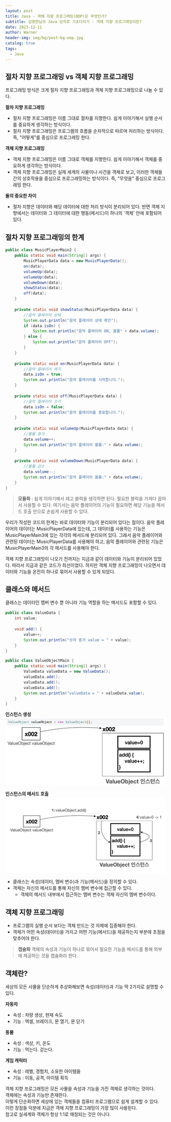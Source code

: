 ```yaml
---
layout: post
title: Java - 객체 지향 프로그래밍(OOP)은 무엇인가?
subtitle: 김영한님의 Java 강의로 기초다지기 - 객체 지향 프로그래밍이란?
date: 2023-12-11
author: Warner
header-img: img/bg/post-bg-oop.jpg
catalog: true
tags:
  - Java
---
```


## 절차 지향 프로그래밍 vs 객체 지향 프로그래밍

프로그래밍 방식은 크게 절차 지향 프로그래밍과 객체 지향 프로그래밍으로 나눌 수 있다.

**절차 지향 프로그래밍**

- 절차 지향 프로그래밍은 이름 그대로 절차를 지향한다. 쉽게 이야기해서 실행 순서를 중요하게 생각하는 방식이다.
- 절차 지향 프로그래밍은 프로그램의 흐름을 순차적으로 따르며 처리하는 방식이다. 즉, "어떻게"를 중심으로 프로그래밍 한다.

**객체 지향 프로그래밍**

- 객체 지향 프로그래밍은 이름 그대로 객체를 지향한다. 쉽게 이야기해서 객체를 중요하게 생각하는 방식이다.
- 객체 지향 프로그래밍은 실제 세계의 사물이나 사건을 객체로 보고, 이러한 객체들 간의 상호작용을 중심으로 프로그래밍하는 방식이다. 즉, "무엇을" 중심으로 프로그래밍 한다.

**둘의 중요한 차이**

- 절차 지향은 데이터와 해당 데이터에 대한 처리 방식이 분리되어 있다. 반면 객체 지향에서는 데이터와 그 데이터에 대한 행동(메서드)이 하나의 '객체' 안에 포함되어 있다.

## 절차 지향 프로그래밍의 한계

~~~java
public class MusicPlayerMain2 {
    public static void main(String[] args) {
        MusicPlayerData data = new MusicPlayerData();
        on(data);
        volumeUp(data);
        volumeUp(data);
        volumeDown(data);
        showStatus(data);
        off(data);
    }

    private static void showStatus(MusicPlayerData data) {
        //음악 플레이어 상태
        System.out.println("음악 플레이어 상태 확인");
        if (data.isOn) {
            System.out.println("음악 플레이어 ON, 볼륨" + data.volume);
        } else {
            System.out.println("음악 플레이어 OFF");
        }
    }

    private static void on(MusicPlayerData data) {
        //음악 플레이어 켜기
        data.isOn = true;
        System.out.println("음악 플레이어를 시작합니다.");
    }

    private static void off(MusicPlayerData data) {
        //음악 플레이어 끄기
        data.isOn = false;
        System.out.println("음악 플레이어를 종료합니다.");
    }

    private static void volumeUp(MusicPlayerData data) {
        //볼륨 증가
        data.volume++;
        System.out.println("음악 플레이어 볼륨:" + data.volume);
    }

    private static void volumeDown(MusicPlayerData data) {
        //볼륨 감소
        data.volume--;
        System.out.println("음악 플레이어 볼륨:" + data.volume);
    }
}
~~~

> **모듈화** : 쉽게 이야기해서 레고 블럭을 생각하면 된다. 필요한 블럭을 가져다 꼽아서 사용할 수 있다.
> 여기서는 음악 플레이어의 기능이 필요하면 해당 기능을 메서드 호출 만으로 손쉽게 사용할 수 있다.

우리가 작성한 코드의 한계는 바로 데이터와 기능이 분리되어 있다는 점이다. 음악 플레이어의 데이터는 MusicPlayerData에 있는데, 그 데이터를 사용하는 기능은 MusicPlayerMain3에 있는 각각의
메서드에 분리되어 있다. 그래서 음악 플레이어와 관련된 데이터는 MusicPlayerData를 사용해야 하고, 음악 플레이어와 관련된 기능은 MusicPlayerMain3의 각 메서드를 사용해야 한다.

객체 지향 프로그래밍이 나오기 전까지는 지금과 같이 데이터와 기능이 분리되어 있었다. 따라서 지금과 같은 코드가 최선이었다. 하지만 객체 지향 프로그래밍이 나오면서 데이터와 기능을 온전히 하나로 묶어서 사용할 수
있게 되었다.

## 클래스와 메서드

클래스는 데이터인 멤버 변수 뿐 아니라 기능 역할을 하는 메서드도 포함할 수 있다.

~~~java
public class ValueData {
    int value;

    void add() {
        value++;
        System.out.println("숫자 증가 value = " + value);
    }
}
~~~

~~~java
public class ValueObjectMain {
    public static void main(String[] args) {
        ValueData valueData = new ValueData();
        valueData.add();
        valueData.add();
        valueData.add();
        System.out.println("valueData = " + valueData.value);
    }
}
~~~

**인스턴스 생성**
![object1.png](/img/post/2023-12-11/object1.png)

**인스턴스의 메서드 호출**
![object2.png](/img/post/2023-12-11/object2.png)

- 클래스는 속성(데이터, 멤버 변수)과 기능(메서드)을 정의할 수 있다.
- 객체는 자신의 메서드를 통해 자신의 멤버 변수에 접근할 수 있다.
    - 객체의 메서드 내부에서 접근하는 멤버 변수는 객체 자신의 멤버 변수이다.

## 객체 지향 프로그래밍

- 프로그램의 실행 순서 보다는 객체 만드는 것 자체에 집중해야 한다.
- 객체가 어떤 속성(데이터)을 가지고 어떤 기능(메서드)을 제공하는지 부분에 초점을 맞추어야 한다.

> **캡슐화**
> 객체의 속성과 기능이 하나로 묶어서 필요한 기능을 메서드를 통해 외부에 제공하는 것을 캡슐화라 한다.

## 객체란?
세상의 모든 사물을 단순하게 추상화해보면 속성(데이터)과 기능 딱 2가지로 설명할 수 있다.

**자동차**
- 속성 : 차량 생상, 현재 속도
- 기능 : 엑셀, 브레이크, 문 열기, 문 닫기

**동물**
- 속성 : 색상, 키, 온도
- 기능 : 먹는다. 걷는다.

**게임 캐릭터**
- 속성 : 레벨, 경험치, 소유한 아이템들
- 기능 : 이동, 공격, 아이템 획득

객체 지향 프로그래밍은 모든 사물을 속성과 기능을 가진 객체로 생각하는 것이다.\
객체에는 속성과 기능만 존재한다.\
이렇게 단순화하면 세상에 있는 객체들을 컴퓨터 프로그램으로 쉽게 설계할 수 있다.\
이런 장점들 덕분에 지금은 객체 지향 프로그래밍이 가장 많이 사용된다.\
참고로 실세계와 객체가 항상 1:1로 매칭되는 것은 아니다.
